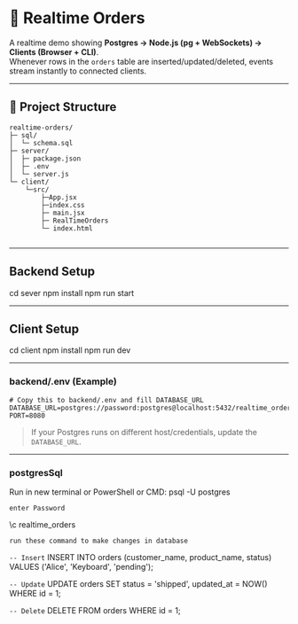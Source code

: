 # 🚀 Realtime Orders

A realtime demo showing **Postgres → Node.js (pg + WebSockets) → Clients (Browser + CLI)**.  
Whenever rows in the `orders` table are inserted/updated/deleted, events stream instantly to connected clients.

---

## 📂 Project Structure

```
realtime-orders/
├─ sql/
│  └─ schema.sql
├─ server/
│  ├─ package.json
│  ├─ .env
│  └─ server.js
└─ client/
    └─src/
        ├─App.jsx
        ├─index.css
        ├─ main.jsx
        ├─ RealTimeOrders
        └─ index.html
  
```
----------------------------------------------------------------------------------------------------------------------------------------------------------------------------------------------
## Backend Setup
cd sever
npm install
npm run start

----------------------------------------------------------------------------------------------------------------------------------------------------------------------------------------------
## Client Setup
cd client
npm install
npm run dev

----------------------------------------------------------------------------------------------------------------------------------------------------------------------------------------------
### backend/.env (Example)

```
# Copy this to backend/.env and fill DATABASE_URL
DATABASE_URL=postgres://password:postgres@localhost:5432/realtime_orders
PORT=8080
```

> If your Postgres runs on different host/credentials, update the `DATABASE_URL`.
-----------------------------------------------------------------------------------------------------------------------------------------------------------------------------------------------
### postgresSql
Run in new terminal or PowerShell or CMD:
psql -U postgres
```
enter Password
```
\c realtime_orders
```
run these command to make changes in database
```
```-- Insert```
INSERT INTO orders (customer_name, product_name, status) VALUES ('Alice', 'Keyboard', 'pending');

```-- Update```
UPDATE orders SET status = 'shipped', updated_at = NOW() WHERE id = 1;

```-- Delete```
DELETE FROM orders WHERE id = 1;
